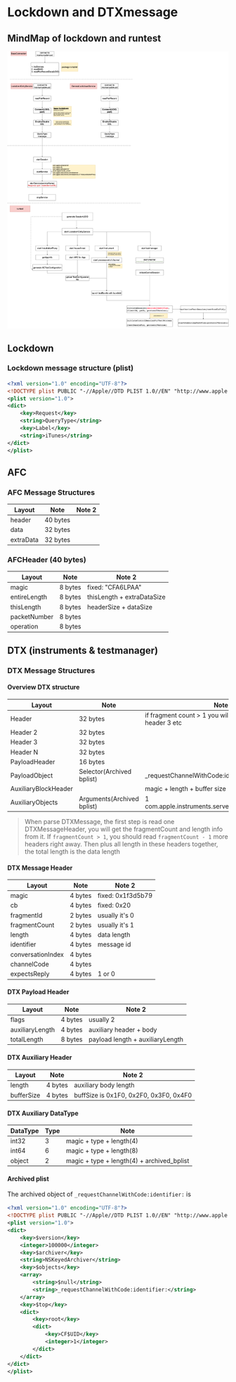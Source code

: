 # Lockdown and DTXmessage
## MindMap of lockdown and runtest

![Runtest mindmap](../Resource/wiki_assets/knowledge/runtest.png)

## Lockdown 
### Lockdown message structure (plist)

```xml
<?xml version="1.0" encoding="UTF-8"?>
<!DOCTYPE plist PUBLIC "-//Apple//DTD PLIST 1.0//EN" "http://www.apple.com/DTDs/PropertyList-1.0.dtd">
<plist version="1.0">
<dict>
	<key>Request</key>
	<string>QueryType</string>
	<key>Label</key>
	<string>iTunes</string>
</dict>
</plist>


```

## AFC

### AFC Message Structures

| Layout    | Note     | Note 2 |
| --------- | -------- | ------ |
| header    | 40 bytes |        |
| data      | 32 bytes |        |
| extraData | 32 bytes |        |

### AFCHeader (40 bytes)

| Layout       | Note    | Note 2                     |
| ------------ | ------- | -------------------------- |
| magic        | 8 bytes | fixed: "CFA6LPAA"          |
| entireLength | 8 bytes | thisLength + extraDataSize |
| thisLength   | 8 bytes | headerSize + dataSize      |
| packetNumber | 8 bytes |                            |
| operation    | 8 bytes |                            |

## DTX (instruments & testmanager)

### DTX Message Structures

#### Overview DTX structure

| Layout               | Note                       | Note 2                                                             |
| -------------------- | -------------------------- | ------------------------------------------------------------------ |
| Header               | 32 bytes                   | if fragment count > 1 you will get following header 2 header 3 etc |
| Header 2             | 32 bytes                   |                                                                    |
| Header 3             | 32 bytes                   |                                                                    |
| Header N             | 32 bytes                   |                                                                    |
| PayloadHeader        | 16 bytes                   |                                                                    |
| PayloadObject        | Selector(Archived bplist)  | \_requestChannelWithCode:identifier:                               |
| AuxiliaryBlockHeader |                            | magic + length + buffer size                                       |
| AuxiliaryObjects     | Arguments(Archived bplist) | 1 com.apple.instruments.server.services.processcontrol             |

> When parse DTXMessage, the first step is read one DTXMessageHeader, you will get the fragmentCount and length info from it.
> If `fragmentCount > 1`, you should read `fragmentCount - 1` more headers right away. Then plus all length in these headers together, the total length is the data length

#### DTX Message Header

| Layout            | Note    | Note 2            |
| ----------------- | ------- | ----------------- |
| magic             | 4 bytes | fixed: 0x1f3d5b79 |
| cb                | 4 bytes | fixed: 0x20       |
| fragmentId        | 2 bytes | usually it's 0    |
| fragmentCount     | 2 bytes | usually it's 1    |
| length            | 4 bytes | data length       |
| identifier        | 4 bytes | message id        |
| conversationIndex | 4 bytes |                   |
| channelCode       | 4 bytes |                   |
| expectsReply      | 4 bytes | 1 or 0            |

#### DTX Payload Header

| Layout          | Note    | Note 2                           |
| --------------- | ------- | -------------------------------- |
| flags           | 4 bytes | usually 2                        |
| auxiliaryLength | 4 bytes | auxiliary header + body          |
| totalLength     | 8 bytes | payload length + auxiliaryLength |

#### DTX Auxiliary Header

| Layout     | Note    | Note 2                                 |
| ---------- | ------- | -------------------------------------- |
| length     | 4 bytes | auxiliary body length                  |
| bufferSize | 4 bytes | buffSize is 0x1F0, 0x2F0, 0x3F0, 0x4F0 |

#### DTX Auxiliary DataType

| DataType | Type | Note                                       |
| -------- | ---- | ------------------------------------------ |
| int32    | 3    | magic + type + length(4)                   |
| int64    | 6    | magic + type + length(8)                   |
| object   | 2    | magic + type + length(4) + archived_bplist |

#### Archived plist
The archived object of `_requestChannelWithCode:identifier:` is

```xml
<?xml version="1.0" encoding="UTF-8"?>
<!DOCTYPE plist PUBLIC "-//Apple//DTD PLIST 1.0//EN" "http://www.apple.com/DTDs/PropertyList-1.0.dtd">
<plist version="1.0">
<dict>
	<key>$version</key>
	<integer>100000</integer>
	<key>$archiver</key>
	<string>NSKeyedArchiver</string>
	<key>$objects</key>
	<array>
		<string>$null</string>
		<string>_requestChannelWithCode:identifier:</string>
	</array>
	<key>$top</key>
	<dict>
		<key>root</key>
		<dict>
			<key>CF$UID</key>
			<integer>1</integer>
		</dict>
	</dict>
</dict>
</plist>
```
